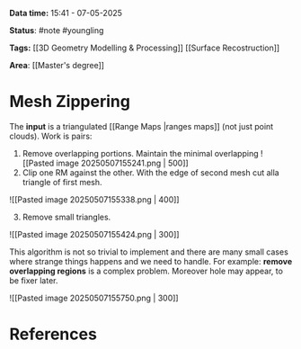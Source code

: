 **Data time:** 15:41 - 07-05-2025

**Status**: #note #youngling 

**Tags:** [[3D Geometry Modelling & Processing]] [[Surface Recostruction]]

**Area**: [[Master's degree]]
# Mesh Zippering

The **input** is a triangulated [[Range Maps |ranges maps]] (not just point clouds). Work is pairs:

1. Remove overlapping portions. Maintain the minimal overlapping
![[Pasted image 20250507155241.png | 500]]
2. Clip one RM against the other. With the edge of second mesh cut alla triangle of first mesh.

![[Pasted image 20250507155338.png | 400]]

3. Remove small triangles.

![[Pasted image 20250507155424.png | 300]]

This algorithm is not so trivial to implement and there are many small cases where strange things happens and we need to handle. For example: **remove overlapping regions** is a complex problem. Moreover hole may appear, to be fixer later.

![[Pasted image 20250507155750.png | 300]]


# References